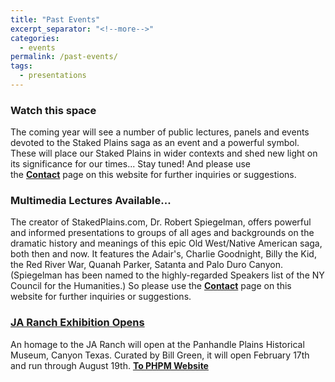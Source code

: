 ```yaml
---
title: "Past Events"
excerpt_separator: "<!--more-->"
categories:
  - events
permalink: /past-events/
tags:
  - presentations
---
```


### Watch this space
The coming year will see a number of public lectures, panels and events devoted to the Staked Plains saga as an event and a powerful symbol. These will place our Staked Plains in wider contexts and shed new light on its significance for our times... Stay tuned! And please use the [**Contact**](/contact/) page on this website for further inquiries or suggestions.

### Multimedia Lectures Available...

The creator of StakedPlains.com, Dr. Robert Spiegelman, offers powerful and informed presentations to groups of all ages and backgrounds on the dramatic history and meanings of this epic Old West/Native American saga, both then and now. It features the Adair's, Charlie Goodnight, Billy the Kid, the Red River War, Quanah Parker, Satanta and Palo Duro Canyon. (Spiegelman has been named to the highly-regarded Speakers list of the NY Council for the Humanities.) So please use the [**Contact**](/contact/) page on this website for further inquiries or suggestions.

### [JA Ranch Exhibition Opens](http://web.archive.org/web/20090405043738/http://stakedplains.com/news/feature.php?f_id=121&s_id=8&c_id= "JA Ranch Exhibition Opens")

An homage to the JA Ranch will open at the Panhandle Plains Historical Museum, Canyon Texas. Curated by Bill Green, it will open February 17th and run through August 19th. [**To PHPM Website**](http://web.archive.org/web/20090405043738/http://stakedplains.com/news/www.panhandleplains.org/collection/special_ja_ranch.php "To PHPM Website")
